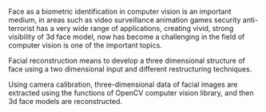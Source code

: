 Face as a biometric identification in computer vision is an important medium, in areas such as
video surveillance
animation games
security
anti-terrorist has a very wide range of applications, creating vivid, strong visibility of 3d face model, now has become a challenging in the field of computer vision is one of the important topics.

Facial reconstruction means to develop a three dimensional structure of face using a two dimensional input and different restructuring techniques.

Using camera calibration, three-dimensional data of facial images are extracted using the functions of OpenCV computer vision library, and then 3d face models are reconstructed.


